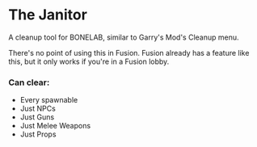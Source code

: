# The Janitor

A cleanup tool for BONELAB, similar to Garry's Mod's Cleanup menu.

There's no point of using this in Fusion. Fusion already has a feature like this, but it only works if you're in a Fusion lobby.

### Can clear:

* Every spawnable
* Just NPCs
* Just Guns
* Just Melee Weapons
* Just Props